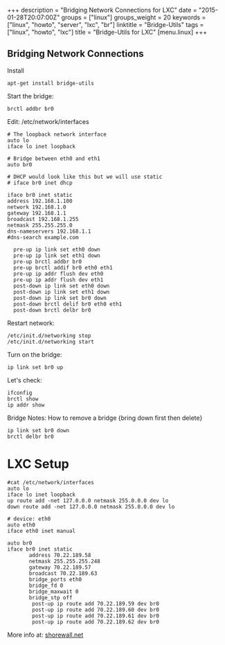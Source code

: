 +++
description = "Bridging Network Connections for LXC"
date = "2015-01-28T20:07:00Z"
groups = ["linux"]
groups_weight = 20
keywords = ["linux", "howto", "server", "lxc", "br"]
linktitle = "Bridge-Utils"
tags = ["linux", "howto", "lxc"]
title = "Bridge-Utils for LXC"
[menu.linux]
+++

Bridging Network Connections
----------------------------

Install

	apt-get install bridge-utils


Start the bridge:

	brctl addbr br0


Edit: /etc/network/interfaces

	# The loopback network interface
	auto lo
	iface lo inet loopback

	# Bridge between eth0 and eth1
	auto br0

	# DHCP would look like this but we will use static
	# iface br0 inet dhcp

	iface br0 inet static
	address 192.168.1.100
	network 192.168.1.0
	gateway 192.168.1.1
	broadcast 192.168.1.255
	netmask 255.255.255.0
	dns-nameservers 192.168.1.1
	#dns-search example.com 

	  pre-up ip link set eth0 down
	  pre-up ip link set eth1 down
	  pre-up brctl addbr br0
	  pre-up brctl addif br0 eth0 eth1
	  pre-up ip addr flush dev eth0
	  pre-up ip addr flush dev eth1
	  post-down ip link set eth0 down
	  post-down ip link set eth1 down
	  post-down ip link set br0 down
	  post-down brctl delif br0 eth0 eth1
	  post-down brctl delbr br0


Restart network:

	/etc/init.d/networking stop
	/etc/init.d/networking start


Turn on the bridge:  

	ip link set br0 up


Let's check: 
 
	ifconfig
	brctl show
	ip addr show


Bridge Notes:
How to remove a bridge {bring down first then delete}

	ip link set br0 down
	brctl delbr br0



LXC Setup
=========

	#cat /etc/network/interfaces
	auto lo
	iface lo inet loopback
	up route add -net 127.0.0.0 netmask 255.0.0.0 dev lo
	down route add -net 127.0.0.0 netmask 255.0.0.0 dev lo

	# device: eth0
	auto eth0
	iface eth0 inet manual

	auto br0
	iface br0 inet static
		   address 70.22.189.58
		   netmask 255.255.255.248
		   gateway 70.22.189.57
		   broadcast 70.22.189.63
		   bridge_ports eth0
		   bridge_fd 0
		   bridge_maxwait 0
		   bridge_stp off
		    post-up ip route add 70.22.189.59 dev br0
		    post-up ip route add 70.22.189.60 dev br0
		    post-up ip route add 70.22.189.61 dev br0
		    post-up ip route add 70.22.189.62 dev br0


More info at:
[shorewall.net](http://www.shorewall.net/LXC.html)

